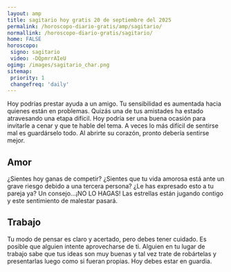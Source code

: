 ```yaml
---
layout: amp
title: sagitario hoy gratis 20 de septiembre del 2025 
permalink: /horoscopo-diario-gratis/amp/sagitario/
normallink: /horoscopo-diario-gratis/sagitario/
home: FALSE
horoscopo:
 signo: sagitario
 video: -DQpmrrAIeU
ogimg: /images/sagitario_char.png
sitemap:
 priority: 1
 changefreq: 'daily'
---
```



Hoy podrías prestar ayuda a un amigo. Tu sensibilidad es aumentada hacia quienes están en problemas. Quizás una de tus amistades ha estado atravesando una etapa difícil. Hoy podría ser una buena ocasión para invitarle a cenar y que te hable del tema. A veces lo más difícil de sentirse mal es guardárselo todo. Al abrirte su corazón, pronto debería sentirse mejor.

## Amor

¿Sientes hoy ganas de competir? ¿Sientes que tu vida amorosa está ante un grave riesgo debido a una tercera persona? ¿Le has expresado esto a tu pareja ya? Un consejo...¡NO LO HAGAS! Las estrellas están jugando contigo y este sentimiento de malestar pasará.

## Trabajo

Tu modo de pensar es claro y acertado, pero debes tener cuidado. Es posible que alguien intente aprovecharse de ti. Alguien en tu lugar de trabajo sabe que tus ideas son muy buenas y tal vez trate de robártelas y presentarlas luego como si fueran propias. Hoy debes estar en guardia.